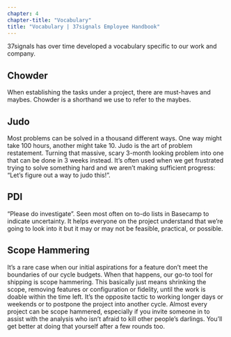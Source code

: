 ```yaml
---
chapter: 4
chapter-title: "Vocabulary"
title: "Vocabulary | 37signals Employee Handbook"
---
```


37signals has over time developed a vocabulary specific to our work and company.

## Chowder

When establishing the tasks under a project, there are must-haves and maybes. Chowder is a shorthand we use to refer to the maybes.

## Judo

Most problems can be solved in a thousand different ways. One way might take 100 hours, another might take 10. Judo is the art of problem restatement. Turning that massive, scary 3-month looking problem into one that can be done in 3 weeks instead. It’s often used when we get frustrated trying to solve something hard and we aren’t making sufficient progress: “Let’s figure out a way to judo this!”.

## PDI

“Please do investigate”. Seen most often on to-do lists in Basecamp to indicate uncertainty. It helps everyone on the project understand that we’re going to look into it but it may or may not be feasible, practical, or possible.

## Scope Hammering

It’s a rare case when our initial aspirations for a feature don’t meet the boundaries of our cycle budgets. When that happens, our go-to tool for shipping is scope hammering. This basically just means shrinking the scope, removing features or configuration or fidelity, until the work is doable within the time left. It’s the opposite tactic to working longer days or weekends or to postpone the project into another cycle. Almost every project can be scope hammered, especially if you invite someone in to assist with the analysis who isn’t afraid to kill other people’s darlings. You’ll get better at doing that yourself after a few rounds too.
